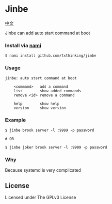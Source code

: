 # Jinbe

[中文](readme_zh.md)

Jinbe can add auto start command at boot

### Install via [nami](https://github.com/txthinking/nami)

```
$ nami install github.com/txthinking/jinbe
```

### Usage

	jinbe: auto start command at boot

        <command>   add a command
        list        show added commands
        remove <id> remove a command

        help        show help
        version     show version

### Example

    $ jinbe brook server -l :9999 -p password

	# OR

    $ jinbe joker brook server -l :9999 -p password

### Why

Because systemd is very complicated

## License

Licensed under The GPLv3 License
